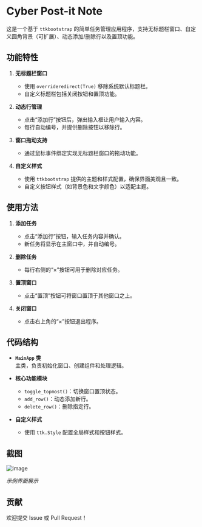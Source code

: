# Cyber Post-it Note

这是一个基于 `ttkbootstrap` 的简单任务管理应用程序，支持无标题栏窗口、自定义圆角背景（可扩展）、动态添加/删除行以及置顶功能。


## 功能特性

1. **无标题栏窗口**  
   - 使用 `overrideredirect(True)` 移除系统默认标题栏。  
   - 自定义标题栏包括关闭按钮和置顶功能。

2. **动态行管理**  
   - 点击“添加行”按钮后，弹出输入框让用户输入内容。  
   - 每行自动编号，并提供删除按钮以移除行。

3. **窗口拖动支持**  
   - 通过鼠标事件绑定实现无标题栏窗口的拖动功能。

4. **自定义样式**  
   - 使用 `ttkbootstrap` 提供的主题和样式配置，确保界面美观且一致。  
   - 自定义按钮样式（如背景色和文字颜色）以适配主题。


## 使用方法

1. **添加任务**  
   - 点击“添加行”按钮，输入任务内容并确认。  
   - 新任务将显示在主窗口中，并自动编号。

2. **删除任务**  
   - 每行右侧的“×”按钮可用于删除对应任务。

3. **置顶窗口**  
   - 点击“置顶”按钮可将窗口置顶于其他窗口之上。

4. **关闭窗口**  
   - 点击右上角的“×”按钮退出程序。


## 代码结构

- **`MainApp` 类**  
  主类，负责初始化窗口、创建组件和处理逻辑。

- **核心功能模块**  
  - `toggle_topmost()`：切换窗口置顶状态。  
  - `add_row()`：动态添加新行。  
  - `delete_row()`：删除指定行。

- **自定义样式**  
  - 使用 `ttk.Style` 配置全局样式和按钮样式。


## 截图

![image](https://github.com/user-attachments/assets/4014c8ca-3d0d-425b-9322-3b3cf6c1711f)

*示例界面展示*


## 贡献

欢迎提交 Issue 或 Pull Request！
